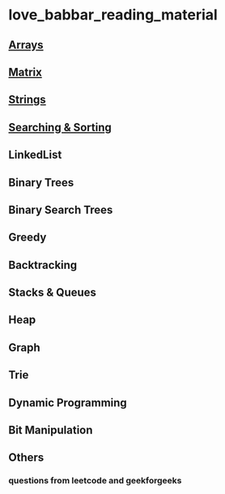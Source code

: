 # love_babbar_reading_material

## [Arrays](https://github.com/singh7priyanshu/lovebabbarreadingmaterial/tree/main/array)

## [Matrix](https://github.com/singh7priyanshu/lovebabbarreadingmaterial/tree/main/matrix)
## [Strings](https://github.com/singh7priyanshu/lovebabbarreadingmaterial/tree/main/strings)
## [Searching & Sorting](https://github.com/singh7priyanshu/lovebabbarreadingmaterial/tree/main/searching%26sorting)
## LinkedList
## Binary Trees
## Binary Search Trees
## Greedy
## Backtracking
## Stacks & Queues
## Heap
## Graph
## Trie
## Dynamic Programming
## Bit Manipulation
## Others
### questions from leetcode and geekforgeeks



